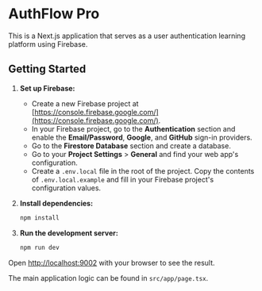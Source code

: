 # AuthFlow Pro

This is a Next.js application that serves as a user authentication learning platform using Firebase.

## Getting Started

1.  **Set up Firebase:**
    *   Create a new Firebase project at [https://console.firebase.google.com/](https://console.firebase.google.com/).
    *   In your Firebase project, go to the **Authentication** section and enable the **Email/Password**, **Google**, and **GitHub** sign-in providers.
    *   Go to the **Firestore Database** section and create a database.
    *   Go to your **Project Settings** > **General** and find your web app's configuration.
    *   Create a `.env.local` file in the root of the project. Copy the contents of `.env.local.example` and fill in your Firebase project's configuration values.

2.  **Install dependencies:**
    ```bash
    npm install
    ```

3.  **Run the development server:**
    ```bash
    npm run dev
    ```

Open [http://localhost:9002](http://localhost:9002) with your browser to see the result.

The main application logic can be found in `src/app/page.tsx`.
